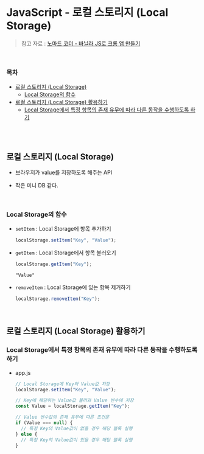 # JavaScript - 로컬 스토리지 (Local Storage)

> 참고 자료 : <a href="https://nomadcoders.co/javascript-for-beginners">노마드 코더 - 바닐라 JS로 크롬 앱 만들기</a>

<br/>

### 목차

- <a href="https://github.com/SangYoonLee1231/TIL/blob/main/JavaScript/javascript_local_storage.md#%EB%A1%9C%EC%BB%AC-%EC%8A%A4%ED%86%A0%EB%A6%AC%EC%A7%80-local-storage">로컬 스토리지 (Local Storage)</a>
  - <a href="https://github.com/SangYoonLee1231/TIL/blob/main/JavaScript/javascript_local_storage.md#local-storage%EC%9D%98-%ED%95%A8%EC%88%98">Local Storage의 함수</a>
- <a href="https://github.com/SangYoonLee1231/TIL/blob/main/JavaScript/javascript_local_storage.md#%EB%A1%9C%EC%BB%AC-%EC%8A%A4%ED%86%A0%EB%A6%AC%EC%A7%80-local-storage-%ED%99%9C%EC%9A%A9%ED%95%98%EA%B8%B0">로컬 스토리지 (Local Storage) 활용하기</a>
  - <a href="https://github.com/SangYoonLee1231/TIL/blob/main/JavaScript/javascript_local_storage.md#local-storage%EC%97%90%EC%84%9C-%ED%8A%B9%EC%A0%95-%ED%95%AD%EB%AA%A9%EC%9D%98-%EC%A1%B4%EC%9E%AC-%EC%9C%A0%EB%AC%B4%EC%97%90-%EB%94%B0%EB%9D%BC-%EB%8B%A4%EB%A5%B8-%EB%8F%99%EC%9E%91%EC%9D%84-%EC%88%98%ED%96%89%ED%95%98%EB%8F%84%EB%A1%9D-%ED%95%98%EA%B8%B0">Local Storage에서 특정 항목의 존재 유무에 따라 다른 동작을 수행하도록 하기</a>

<br/><br/>

## 로컬 스토리지 (Local Storage)

- 브라우저가 value를 저장하도록 해주는 API

- 작은 미니 DB 같다.

<br/>

### Local Storage의 함수

- <code>setItem</code> : Local Storage에 항목 추가하기

  ```javascript
  localStorage.setItem("Key", "Value");
  ```

- <code>getItem</code> : Local Storage에서 항목 불러오기

  ```javascript
  localStorage.getItem("Key");
  ```

  ```
  "Value"
  ```

- <code>removeItem</code> : Local Storage에 있는 항목 제거하기

  ```javascript
  localStorage.removeItem("Key");
  ```

<br/>

## 로컬 스토리지 (Local Storage) 활용하기

### Local Storage에서 특정 항목의 존재 유무에 따라 다른 동작을 수행하도록 하기

- app.js

  ```javascript
  // Local Storage에 Key와 Value값 저장
  localStorage.setItem("Key", "Value");

  // Key에 해당하는 Value값 불러와 Value 변수에 저장
  const Value = localStorage.getItem("Key");

  // Value 변수값의 존재 유무에 따른 조건문
  if (Value === null) {
    // 특정 Key의 Value값이 없을 경우 해당 블록 실행
  } else {
    // 특정 Key의 Value값이 있을 경우 해당 블록 실행
  }
  ```
